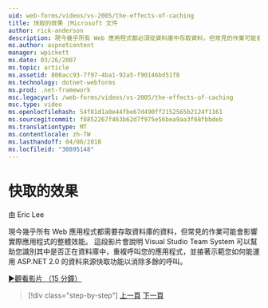 ```yaml
---
uid: web-forms/videos/vs-2005/the-effects-of-caching
title: 快取的效果 |Microsoft 文件
author: rick-anderson
description: 現今幾乎所有 Web 應用程式都必須從資料庫中存取資料，但常見的作業可能會影響實際的整體效能...
ms.author: aspnetcontent
manager: wpickett
ms.date: 03/26/2007
ms.topic: article
ms.assetid: 806acc93-7f97-4ba1-92a5-f90146bd51f8
ms.technology: dotnet-webforms
ms.prod: .net-framework
msc.legacyurl: /web-forms/videos/vs-2005/the-effects-of-caching
msc.type: video
ms.openlocfilehash: 54f81d1a0e44fbe67d490ff2152565b2124f1161
ms.sourcegitcommit: f8852267f463b62d7f975e56bea9aa3f68fbbdeb
ms.translationtype: MT
ms.contentlocale: zh-TW
ms.lasthandoff: 04/06/2018
ms.locfileid: "30895148"
---
```

<a name="the-effects-of-caching"></a>快取的效果
====================
由 Eric Lee

現今幾乎所有 Web 應用程式都需要存取資料庫的資料，但常見的作業可能會影響實際應用程式的整體效能。 這段影片會說明 Visual Studio Team System 可以幫助您識別其中是否正在資料庫中，重複呼叫您的應用程式，並接著示範您如何能運用 ASP.NET 2.0 的資料來源快取功能以消除多餘的呼叫。

[&#9654;觀看影片 （15 分鐘）](https://channel9.msdn.com/Blogs/ASP-NET-Site-Videos/the-effects-of-caching)

> [!div class="step-by-step"]
> [上一頁](custom-extraction-rules-and-coded-web-tests.md)
> [下一頁](using-the-load-test-agent.md)
